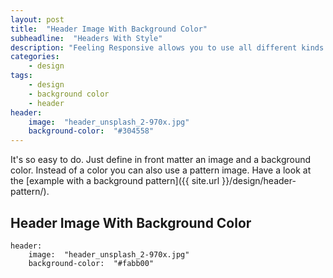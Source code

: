 ```yaml
---
layout: post
title:  "Header Image With Background Color"
subheadline:  "Headers With Style"
description: "Feeling Responsive allows you to use all different kinds of headers. This example shows a header image with a defined background color via front matter."
categories:
    - design
tags:
    - design
    - background color
    - header
header:
    image:  "header_unsplash_2-970x.jpg"
    background-color:  "#304558"
---
```

It's so easy to do. Just define in front matter an image and a background color. Instead of a color you can also use a pattern image. Have a look at the [example with a background pattern]({{ site.url }}/design/header-pattern/).

## Header Image With Background Color

~~~
header:
    image:  "header_unsplash_2-970x.jpg"
    background-color:  "#fabb00"
~~~

